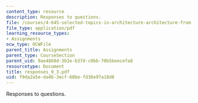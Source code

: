 ```yaml
---
content_type: resource
description: Responses to questions.
file: /courses/4-645-selected-topics-in-architecture-architecture-from-1750-to-the-present-fall-2004/f9da2a5eda463ecf68befd36e97a18d8_responses_9_3.pdf
file_type: application/pdf
learning_resource_types:
- Assignments
ocw_type: OCWFile
parent_title: Assignments
parent_type: CourseSection
parent_uid: 9ae4868d-3b1e-b37d-c0bb-70b5beecefa8
resourcetype: Document
title: responses_9_3.pdf
uid: f9da2a5e-da46-3ecf-68be-fd36e97a18d8
---
```

Responses to questions.

